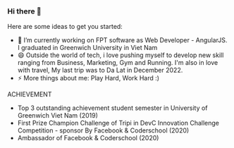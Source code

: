 ### Hi there 👋


Here are some ideas to get you started:

- 🔭 I’m currently working on FPT software as Web Developer - AngularJS. I graduated in Greenwich University in Viet Nam
- 😄 Outside the world of tech, i love pushing myself to develop new skill ranging from Business, Marketing, Gym and Running. I'm also in love with travel, My last trip was to Da Lat in December 2022.
- ⚡ More things about me: Play Hard, Work Hard :)

ACHIEVEMENT 
- Top 3 outstanding achievement student semester in University of Greenwich Viet Nam (2019)
- First Prize Champion Challenge of Tripi in DevC Innovation Challenge Competition - sponsor By Facebook & Coderschool (2020)
- Ambassador of Facebook & Coderschool (2020)
